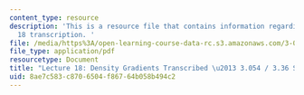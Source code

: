 ```yaml
---
content_type: resource
description: 'This is a resource file that contains information regarding lecture
  18 transcription. '
file: /media/https%3A/open-learning-course-data-rc.s3.amazonaws.com/3-054-cellular-solids-structure-properties-and-applications-spring-2015/8ae7c583c8706504f86764b058b494c2_MIT3_054S15_L18_dens_trans.pdf
file_type: application/pdf
resourcetype: Document
title: "Lecture 18: Density Gradients Transcribed \u2013 3.054 / 3.36 Spring 2015"
uid: 8ae7c583-c870-6504-f867-64b058b494c2
---
```

